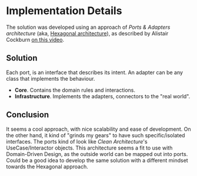 # Implementation Details

The solution was developed using an approach of _Ports & Adapters architecture_ (aka, [Hexagonal architecture](https://en.wikipedia.org/wiki/Hexagonal_architecture_(software))), as described by Alistair Cockburn [on this video](https://www.youtube.com/watch?v=th4AgBcrEHA&t=1s).

## Solution
Each port, is an interface that describes its intent. An adapter can be any class that implements the behaviour.

* __Core__. Contains the domain rules and interactions.
* __Infrastructure__. Implements the adapters, connectors to the "real world".

## Conclusion
It seems a cool approach, with nice scalability and ease of development. On the other hand, it kind of "grinds my gears" to have such specific/isolated interfaces. The ports kind of look like _Clean Architecture_'s UseCase/Interactor objects.
This architecture seems a fit to use with Domain-Driven Design, as the outside world can be mapped out into ports.
Could be a good idea to develop the same solution with a different mindset towards the Hexagonal approach.